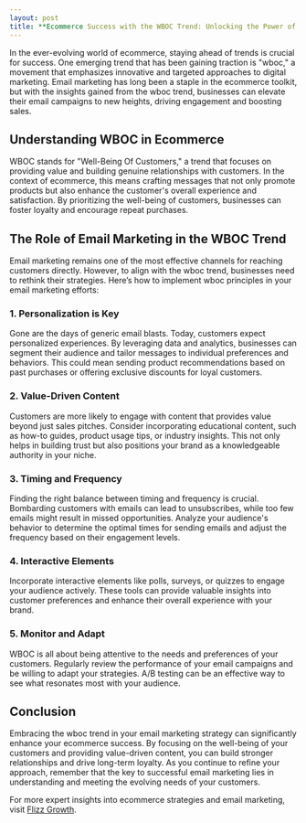 ```yaml
---
layout: post
title: **Ecommerce Success with the WBOC Trend: Unlocking the Power of Strategic Email Campaigns**
---
```



In the ever-evolving world of ecommerce, staying ahead of trends is crucial for success. One emerging trend that has been gaining traction is "wboc," a movement that emphasizes innovative and targeted approaches to digital marketing. Email marketing has long been a staple in the ecommerce toolkit, but with the insights gained from the wboc trend, businesses can elevate their email campaigns to new heights, driving engagement and boosting sales. 

## Understanding WBOC in Ecommerce

WBOC stands for "Well-Being Of Customers," a trend that focuses on providing value and building genuine relationships with customers. In the context of ecommerce, this means crafting messages that not only promote products but also enhance the customer's overall experience and satisfaction. By prioritizing the well-being of customers, businesses can foster loyalty and encourage repeat purchases.

## The Role of Email Marketing in the WBOC Trend

Email marketing remains one of the most effective channels for reaching customers directly. However, to align with the wboc trend, businesses need to rethink their strategies. Here’s how to implement wboc principles in your email marketing efforts:

### 1. Personalization is Key

Gone are the days of generic email blasts. Today, customers expect personalized experiences. By leveraging data and analytics, businesses can segment their audience and tailor messages to individual preferences and behaviors. This could mean sending product recommendations based on past purchases or offering exclusive discounts for loyal customers.

### 2. Value-Driven Content

Customers are more likely to engage with content that provides value beyond just sales pitches. Consider incorporating educational content, such as how-to guides, product usage tips, or industry insights. This not only helps in building trust but also positions your brand as a knowledgeable authority in your niche.

### 3. Timing and Frequency

Finding the right balance between timing and frequency is crucial. Bombarding customers with emails can lead to unsubscribes, while too few emails might result in missed opportunities. Analyze your audience's behavior to determine the optimal times for sending emails and adjust the frequency based on their engagement levels.

### 4. Interactive Elements

Incorporate interactive elements like polls, surveys, or quizzes to engage your audience actively. These tools can provide valuable insights into customer preferences and enhance their overall experience with your brand.

### 5. Monitor and Adapt

WBOC is all about being attentive to the needs and preferences of your customers. Regularly review the performance of your email campaigns and be willing to adapt your strategies. A/B testing can be an effective way to see what resonates most with your audience.

## Conclusion

Embracing the wboc trend in your email marketing strategy can significantly enhance your ecommerce success. By focusing on the well-being of your customers and providing value-driven content, you can build stronger relationships and drive long-term loyalty. As you continue to refine your approach, remember that the key to successful email marketing lies in understanding and meeting the evolving needs of your customers.

For more expert insights into ecommerce strategies and email marketing, visit [Flizz Growth](https://flizzgrowth.com).